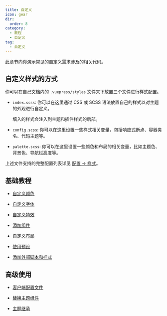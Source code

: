 ```yaml
---
title: 自定义
icon: gear
dir:
  order: 8
category:
  - 教程
  - 自定义
tag:
  - 自定义
---
```


此章节向你演示常见的自定义需求涉及的相关代码。

<!-- more -->

## 自定义样式的方式

你可以在自己文档内的 `.vuepress/styles` 文件夹下放置三个文件进行样式配置。

- `index.scss`: 你可以在这里通过 CSS 或 SCSS 语法放置自己的样式以对主题的外观进行自定义。

  填入的样式会注入到主题和插件样式的后部。

- `config.scss`: 你可以在这里设置一些样式相关变量，包括响应式断点、容器类名、代码主题等。

- `palette.scss`: 你可以在这里设置一些颜色和布局的相关变量，比如主题色、背景色、导航栏高度等。

上述文件支持的完整配置列表详见 [配置 → 样式](../../config/style.md)。

## 基础教程

- [自定义颜色](color.md)

- [自定义字体](font.md)

- [自定义特效](effect.md)

- [添加组件](component.md)

- [自定义布局](layout.md)

- [使用预设](presets.md)

- [添加外部脚本和样式](external.md)

## 高级使用

- [客户端配置文件](../advanced/client.md)

- [替换主题组件](../advanced/replace.md)

- [主题继承](../advanced/extend.md)
